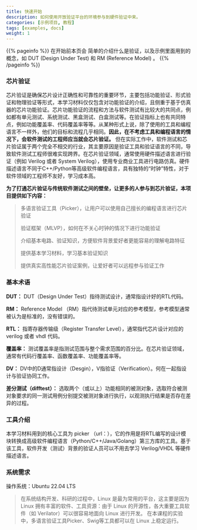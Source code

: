 ```yaml
---
title: 快速开始
description: 如何使用开放验证平台的环境参与到硬件验证中来。
categories: [示例项目, 教程]
tags: [examples, docs]
weight: 1
---
```


{{% pageinfo %}}
在开始前本页会 简单的介绍什么是验证，以及示例里面用到的概念，如 DUT (Design Under Test) 和 RM (Reference Model) 。
{{% /pageinfo %}}

### 芯片验证

芯片验证是确保芯片设计正确性和可靠性的重要环节，主要包括功能验证、形式验证和物理验证等形式，本学习材料仅仅包含对功能验证的介绍，且侧重于基于仿真器的芯片功能验证。芯片功能验证的流程和方法与软件测试有比较大的共同点，例如都有单元测试、系统测试、黑盒测试、白盒测试等。在验证指标上也有共同特点，例如功能覆盖率、代码覆盖率等等。从某种形式上说，除了使用的工具和编程语言不一样外，他们的目标和流程几乎相同。**因此，在不考虑工具和编程语言的情况下，会软件测试的工程师应当就会芯片验证。** 但在实际工作中，软件测试和芯片验证属于两个完全不相交的行业，其主要原因是验证工具和验证语言的不同，导致软件测试工程师很难实现跨界。在芯片验证领域，通常使用硬件描述语言进行验证（例如 Verilog 或者 System Verilog），使用专业商业工具进行电路仿真。硬件描述语言不同于C++/Python等高级软件编程语言，具有独特的“时钟”特性，对于软件领域的工程师不友好，学习成本高。

**为了打通芯片验证与传统软件测试之间的壁垒，让更多的人参与到芯片验证，本项目提供如下内容：**

<blockquote><p>
多语言验证工具（Picker），让用户可以使用自己擅长的编程语言进行芯片验证

验证框架（MLVP），如何在不关心时钟的情况下进行功能验证

介绍基本电路、验证知识，方便软件背景爱好者更能容易的理解电路特征

提供基本学习材料，学习基本验证知识

提供真实高性能芯片验证案例，让爱好者可以远程参与验证工作

</blockquote></p>


### 基本术语

**DUT：** DUT（Design Under Test）指待测试设计，通常指设计好的RTL代码。

**RM：** Reference Model （RM）指代待测试单元对应的参考模型，参考模型通常被认为是标准的，没有错误的。

**RTL：** 指寄存器传输级（Register Transfer Level），通常指代芯片设计对应的 verilog 或者 vhdl 代码。

**覆盖率：** 测试覆盖率是指测试范围与整个需求范围的百分比。在芯片验证领域，通常有代码行覆盖率、函数覆盖率、功能覆盖率等。

**DV：** DV中的D通常指设计（Desgin），V指验证（Verification）。何在一起指设计与验证协同工作。

**差分测试（difftest）：** 选取两个（或以上）功能相同的被测对象，选取符合被测对象要求的同一测试用例分别提交被测对象进行执行，以观测执行结果是否存在差异的过程。

### 工具介绍

本学习材料用到的核心工具为 picker （url：），它的作用是将RTL编写的设计模块转换成高级软件编程语言（Python/C++/Java/Golang）第三方库的工具。基于该工具，软件开发（测试）背景的验证人员可以不用去学习 Verilog/VHDL 等硬件描述语言。

### 系统需求

操作系统：Ubuntu 22.04 LTS

<blockquote><p>
在系统结构开发、科研的过程中，Linux 是最为常用的平台，这主要是因为 Linux 拥有丰富的软件、工具资源：由于 Linux 的开源性，各大重要工具软件（如 Verilator）可以很容易地面向 Linux 进行开发。
在本课程的实验中，多语言验证工具Picker、Swig等工具都可以在 Linux 上稳定运行。
</blockquote></p>

